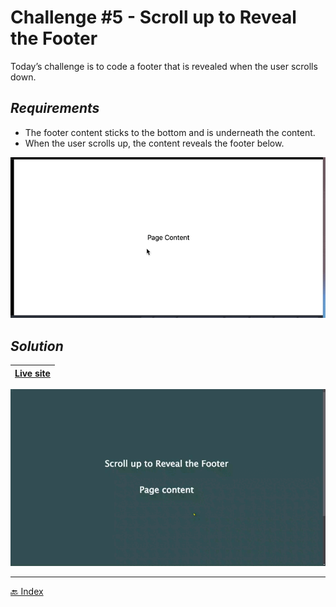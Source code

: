 # Challenge #5 - Scroll up to Reveal the Footer

Today’s challenge is to code a footer that is revealed when the user scrolls down.

## *Requirements*

+ The footer content sticks to the bottom and is underneath the content.
+ When the user scrolls up, the content reveals the footer below.

![](./design.gif)

## *Solution*

| [Live site](https://mendezpvi.github.io/advent-of-css-2024/challenge-05/) |
| --- |

![](../assets/gifs/challenge-05.gif)

---
[🔙 Index](../README.md)